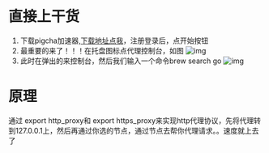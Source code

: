 # 直接上干货
1. 下载pigcha加速器,[下载地址点我](http://pigcha.com?from=gitbrew)，注册登录后，点开始按钮
2. 最重要的来了！！！在托盘图标点代理控制台，如图
![img](https://cdn.processon.com/605b3a0b6376897007792fd3)
3. 此时在弹出的来控制台，然后我们输入一个命令brew search go
![img](https://cdn.processon.com/605b3d136376897007793825)

# 原理
通过 export http_proxy和 export https_proxy来实现http代理协议，先将代理转到127.0.0.1上，然后再通过你选的节点，通过节点去帮你代理请求。。速度就上去了
